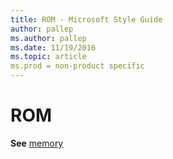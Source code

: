 ```yaml
---
title: ROM - Microsoft Style Guide
author: pallep
ms.author: pallep
ms.date: 11/19/2016
ms.topic: article
ms.prod = non-product specific
---
```


# ROM

**See** [memory](/style-guide/a-z-word-list-term-collections/m/memory)
